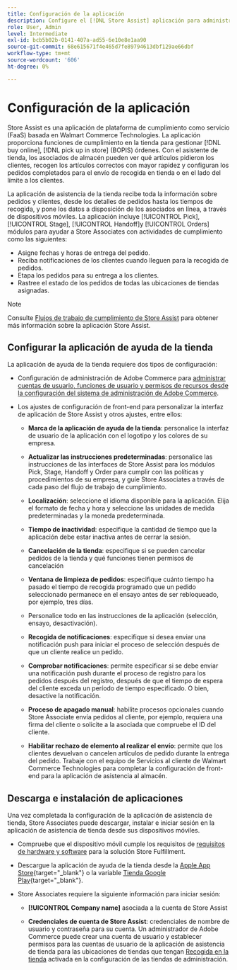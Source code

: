 ```yaml
---
title: Configuración de la aplicación
description: Configure el [!DNL Store Assist] aplicación para administrar los flujos de trabajo y procesos de cumplimiento de la tienda end-to-end para la compra en línea, realizar pedidos en la tienda.
role: User, Admin
level: Intermediate
exl-id: bcb5b02b-0141-407a-ad55-6e10e8e1aa90
source-git-commit: 68e615671f4e465d7fe89794613dbf129ae66dbf
workflow-type: tm+mt
source-wordcount: '606'
ht-degree: 0%

---
```


# Configuración de la aplicación

Store Assist es una aplicación de plataforma de cumplimiento como servicio (FaaS) basada en Walmart Commerce Technologies. La aplicación proporciona funciones de cumplimiento en la tienda para gestionar [!DNL buy online], [!DNL pick up in store] (BOPIS) órdenes.  Con el asistente de tienda, los asociados de almacén pueden ver qué artículos pidieron los clientes, recogen los artículos correctos con mayor rapidez y configuran los pedidos completados para el envío de recogida en tienda o en el lado del límite a los clientes.

La aplicación de asistencia de la tienda recibe toda la información sobre pedidos y clientes, desde los detalles de pedidos hasta los tiempos de recogida, y pone los datos a disposición de los asociados en línea, a través de dispositivos móviles. La aplicación incluye [!UICONTROL Pick], [!UICONTROL Stage], [!UICONTROL Handoff]y [!UICONTROL Orders] módulos para ayudar a Store Associates con actividades de cumplimiento como las siguientes:

- Asigne fechas y horas de entrega del pedido.
- Reciba notificaciones de los clientes cuando lleguen para la recogida de pedidos.
- Etapa los pedidos para su entrega a los clientes.
- Rastree el estado de los pedidos de todas las ubicaciones de tiendas asignadas.

>[!NOTE]
>
>Consulte [Flujos de trabajo de cumplimiento de Store Assist](store-assist-modules.md) para obtener más información sobre la aplicación Store Assist.

## Configurar la aplicación de ayuda de la tienda

La aplicación de ayuda de la tienda requiere dos tipos de configuración:

- Configuración de administración de Adobe Commerce para [administrar cuentas de usuario, funciones de usuario y permisos de recursos desde la configuración del sistema de administración de Adobe Commerce](user-setup.md).

- Los ajustes de configuración de front-end para personalizar la interfaz de aplicación de Store Assist y otros ajustes, entre ellos:

   - **Marca de la aplicación de ayuda de la tienda**: personalice la interfaz de usuario de la aplicación con el logotipo y los colores de su empresa.

   - **Actualizar las instrucciones predeterminadas**: personalice las instrucciones de las interfaces de Store Assist para los módulos Pick, Stage, Handoff y Order para cumplir con las políticas y procedimientos de su empresa, y guíe Store Associates a través de cada paso del flujo de trabajo de cumplimiento.

   - **Localización**: seleccione el idioma disponible para la aplicación. Elija el formato de fecha y hora y seleccione las unidades de medida predeterminadas y la moneda predeterminada.

   - **Tiempo de inactividad**: especifique la cantidad de tiempo que la aplicación debe estar inactiva antes de cerrar la sesión.

   - **Cancelación de la tienda**: especifique si se pueden cancelar pedidos de la tienda y qué funciones tienen permisos de cancelación

   - **Ventana de limpieza de pedidos**: especifique cuánto tiempo ha pasado el tiempo de recogida programado que un pedido seleccionado permanece en el ensayo antes de ser rebloqueado, por ejemplo, tres días.

   - Personalice todo en las instrucciones de la aplicación (selección, ensayo, desactivación).

   - **Recogida de notificaciones**: especifique si desea enviar una notificación push para iniciar el proceso de selección después de que un cliente realice un pedido.

   - **Comprobar notificaciones**: permite especificar si se debe enviar una notificación push durante el proceso de registro para los pedidos después del registro, después de que el tiempo de espera del cliente exceda un período de tiempo especificado. O bien, desactive la notificación.

   - **Proceso de apagado manual**: habilite procesos opcionales cuando Store Associate envía pedidos al cliente, por ejemplo, requiera una firma del cliente o solicite a la asociada que compruebe el ID del cliente.

   - **Habilitar rechazo de elemento al realizar el envío**: permite que los clientes devuelvan o cancelen artículos de pedido durante la entrega del pedido.
   Trabaje con el equipo de Servicios al cliente de Walmart Commerce Technologies para completar la configuración de front-end para la aplicación de asistencia al almacén.

## Descarga e instalación de aplicaciones

Una vez completada la configuración de la aplicación de asistencia de tienda, Store Associates puede descargar, instalar e iniciar sesión en la aplicación de asistencia de tienda desde sus dispositivos móviles.

- Compruebe que el dispositivo móvil cumple los requisitos de [requisitos de hardware y software](solution-requirements.md#store-assist-app-requirements) para la solución Store Fulfillment.

- Descargue la aplicación de ayuda de la tienda desde la [Apple App Store](https://apps.apple.com/us/app/store-assist-by-walmart/id1609281539){target=&quot;_blank&quot;} o la variable [Tienda Google Play](https://play.google.com/store/apps/details?id=com.walmart.faas.storeassist){target=&quot;_blank&quot;}.

- Store Associates requiere la siguiente información para iniciar sesión:

   - **[!UICONTROL Company name]** asociada a la cuenta de Store Assist

   - **Credenciales de cuenta de Store Assist**: credenciales de nombre de usuario y contraseña para su cuenta.
   Un administrador de Adobe Commerce puede crear una cuenta de usuario y establecer permisos para las cuentas de usuario de la aplicación de asistencia de tienda para las ubicaciones de tiendas que tengan [Recogida en la tienda](merchant-store-configuration.md#pickup-location-configuration) activada en la configuración de las tiendas de administración.
